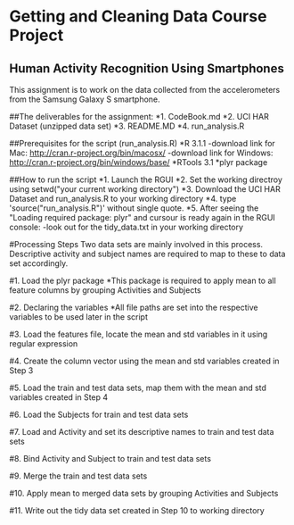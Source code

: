# Getting and Cleaning Data Course Project
## Human Activity Recognition Using Smartphones 
This assignment is to work on the data collected from the accelerometers from the Samsung Galaxy S smartphone.

##The deliverables for the assignment:
*1. CodeBook.md
*2. UCI HAR Dataset (unzipped data set)
*3. README.MD
*4. run_analysis.R

##Prerequisites for the script (run_analysis.R)
*R 3.1.1 
 -download link for Mac: http://cran.r-project.org/bin/macosx/
 -download link for Windows: http://cran.r-project.org/bin/windows/base/
*RTools 3.1
*plyr package

##How to run the script
*1. Launch the RGUI
*2. Set the working directroy using setwd("your current working directory")
*3. Download the UCI HAR Dataset and run_analysis.R to your working directory
*4. type 'source("run_analysis.R")' without single quote.
*5. After seeing the "Loading required package: plyr" and cursour is ready again in the RGUI console:
  -look out for the tidy_data.txt in your working directory

#Processing Steps
Two data sets are mainly involved in this process. Descriptive activity and subject names are required to map to these to data set accordingly.

#1. Load the plyr package
*This package is required to apply mean to all feature columns by grouping Activities and Subjects

#2. Declaring the variables
*All file paths are set into the respective variables to be used later in the script

#3. Load the features file, locate the mean and std variables in it using regular expression

#4. Create the column vector using the mean and std variables created in Step 3

#5. Load the train and test data sets, map them with the mean and std variables created in Step 4

#6. Load the Subjects for train and test data sets

#7. Load and Activity and set its descriptive names to train and test data sets

#8. Bind Activity and Subject to train and test data sets

#9. Merge the train and test data sets

#10. Apply mean to merged data sets by grouping Activities and Subjects

#11. Write out the tidy data set created in Step 10 to working directory